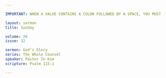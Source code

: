 ```yaml
---

IMPORTANT: WHEN A VALUE CONTAINS A COLON FOLLOWED BY A SPACE, YOU MUST USE &#58;

layout: sermon
title: Sunday

volume: 26
issue: 32

sermon: God's Glory
series: The Whole Counsel
speaker: Pastor In Kim
scripture: Psalm 115:1

---
```

